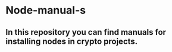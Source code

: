 # Node-manual-s

## In this repository you can find manuals for installing nodes in crypto projects.
